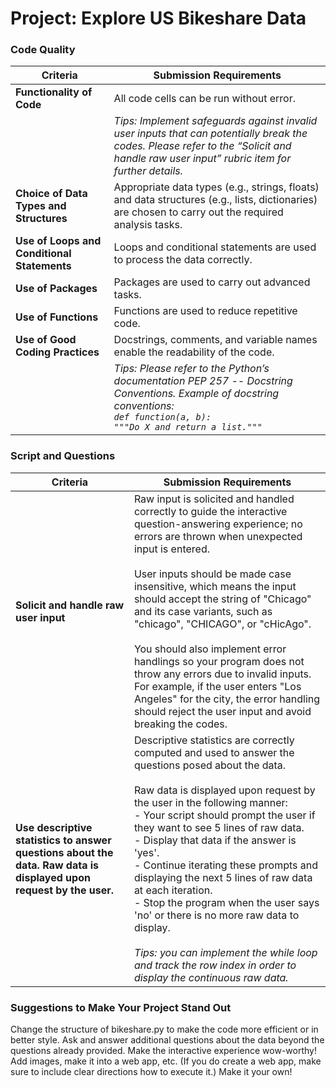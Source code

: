 # Project: Explore US Bikeshare Data


### Code Quality

| Criteria                           | Submission Requirements                                                                                                                |
|------------------------------------|----------------------------------------------------------------------------------------------------------------------------------------|
| **Functionality of Code**          | All code cells can be run without error.                                                                                               |
|                                    | *Tips: Implement safeguards against invalid user inputs that can potentially break the codes. Please refer to the “Solicit and handle raw user input” rubric item for further details.* |
| **Choice of Data Types and Structures** | Appropriate data types (e.g., strings, floats) and data structures (e.g., lists, dictionaries) are chosen to carry out the required analysis tasks. |
| **Use of Loops and Conditional Statements** | Loops and conditional statements are used to process the data correctly.                                                                    |
| **Use of Packages**                | Packages are used to carry out advanced tasks.                                                                                          |
| **Use of Functions**               | Functions are used to reduce repetitive code.                                                                                           |
| **Use of Good Coding Practices**   | Docstrings, comments, and variable names enable the readability of the code.                                                            |
|                                    | *Tips: Please refer to the Python’s documentation PEP 257 -- Docstring Conventions. Example of docstring conventions: <br> `def function(a, b):` <br> `"""Do X and return a list."""`* |

### Script and Questions

| Criteria                               | Submission Requirements                                                                                                                                 |
|----------------------------------------|-----------------------------------------------------------------------------------------------------------------------------------------------------------|
| **Solicit and handle raw user input**  | Raw input is solicited and handled correctly to guide the interactive question-answering experience; no errors are thrown when unexpected input is entered. <br><br> User inputs should be made case insensitive, which means the input should accept the string of "Chicago" and its case variants, such as "chicago", "CHICAGO", or "cHicAgo".<br><br> You should also implement error handlings so your program does not throw any errors due to invalid inputs. For example, if the user enters "Los Angeles" for the city, the error handling should reject the user input and avoid breaking the codes. |
| **Use descriptive statistics to answer questions about the data. Raw data is displayed upon request by the user.** | Descriptive statistics are correctly computed and used to answer the questions posed about the data.<br><br>Raw data is displayed upon request by the user in the following manner:<br>- Your script should prompt the user if they want to see 5 lines of raw data.<br>- Display that data if the answer is 'yes'.<br>- Continue iterating these prompts and displaying the next 5 lines of raw data at each iteration.<br>- Stop the program when the user says 'no' or there is no more raw data to display.<br><br>*Tips: you can implement the while loop and track the row index in order to display the continuous raw data.*                                            |


### Suggestions to Make Your Project Stand Out
Change the structure of bikeshare.py to make the code more efficient or in better style.
Ask and answer additional questions about the data beyond the questions already provided.
Make the interactive experience wow-worthy! Add images, make it into a web app, etc. (If you do create a web app, make sure to include clear directions how to execute it.) Make it your own!
